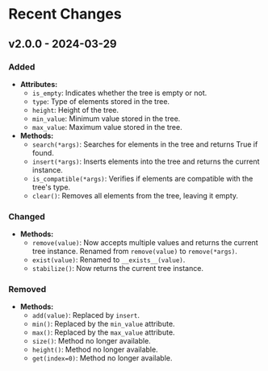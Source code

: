# Recent Changes

## v2.0.0 - 2024-03-29

### Added
- **Attributes:**
  - `is_empty`: Indicates whether the tree is empty or not.
  - `type`: Type of elements stored in the tree.
  - `height`: Height of the tree.
  - `min_value`: Minimum value stored in the tree.
  - `max_value`: Maximum value stored in the tree.
- **Methods:**
  - `search(*args)`: Searches for elements in the tree and returns True if found.
  - `insert(*args)`: Inserts elements into the tree and returns the current instance.
  - `is_compatible(*args)`: Verifies if elements are compatible with the tree's type.
  - `clear()`: Removes all elements from the tree, leaving it empty.

### Changed
- **Methods:**
  - `remove(value)`: Now accepts multiple values and returns the current tree instance. Renamed from `remove(value)` to `remove(*args)`.
  - `exist(value)`: Renamed to `__exists__(value)`.
  - `stabilize()`: Now returns the current tree instance.

### Removed
- **Methods:**
  - `add(value)`: Replaced by `insert`.
  - `min()`: Replaced by the `min_value` attribute.
  - `max()`: Replaced by the `max_value` attribute.
  - `size()`: Method no longer available.
  - `height()`: Method no longer available.
  - `get(index=0)`: Method no longer available.